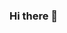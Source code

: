 ### Hi there 👋

<!--
**M-Shalabi/M-Shalabi** is a ✨ _special_ ✨ repository because its `README.md` (this file) appears on your GitHub profile.


- 🔥 I am a Passionate Software Engineer and a highly motivated enthusiastic team player with a curious mind-set and a strong technical skill-set
- 🔭 I work as a Front-End Developer at Intelmatix
- ✈️ I previously worked at the General Authority of Civil Aviation (GACA) for three years where I built interactive web applications, advanced user interfaces, and 2D/3D visualizations.
- 🛩️ I contributed in developing the Aviation Standards Certification and Licensing System, Aviation Violations System, and many other applications.
- 🧑‍🎨 My work is visually and functionally balanced with over 1 million visitors annually.
- 🥇 I have participated in many hackathons and have won first place and second place (https://devpost.com/software/hakawati-ar),(https://devpost.com/software/circles-aspvey)
- 👨‍🎓 I also holds a Bachelor’s degree in Computer Science from King Abdulaziz University.
- 💬 Ask me about Software Engineering, Web Applications and Front-End Development, :atom: React , 🚀 Startups, SaaS
- ⚡ Fun fact: I love hanging out and traveling a lot, and I don't wear glasses 🤓
- 👯 I’m looking to collaborate on building brofitable apps 
-  I’m currently working on maps and 2D/3D interactive web vizualization
- 📫 How to reach me: moham.shalabi@gmail.com

-->
